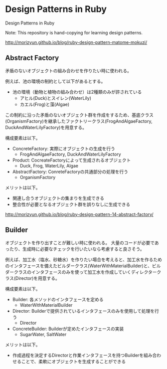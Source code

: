 # Design Patterns in Ruby

Design Patterns in Ruby

Note: This repository is hand-copying for learning design patterns.

http://morizyun.github.io/blog/ruby-design-pattern-matome-mokuzi/

## Abstract Factory

矛盾のないオブジェクトの組み合わせを作りたい時に使われる。

例えば、池の環境の制約として以下があるとする。

- 池の環境（動物と植物の組み合わせ）は2種類のみが許されている
  - アヒル(Duck)とスイレン(WaterLily)
  - カエル(Frog)と藻(Algae)

この制約に沿った矛盾のないオブジェクト群を作成をするため、基底クラス(OrganismFactory)を継承したファクトリークラス(FrogAndAlgaeFactory, DuckAndWaterLilyFactory)を用意する。

構成要素は以下。

- ConcreteFactory: 実際にオブジェクトの生成を行う
  - FrogAndAlgaeFactory, DuckAndWaterLilyFactory
- Product: CocreateFactoryによって生成されるオブジェクト
  - Duck, Frog, WaterLily, Algae
- AbstractFactory: ConreteFactoryの共通部分の処理を行う
  - OrganismFactory

メリットは以下。

- 関連し合うオブジェクトの集まりを生成できる
- 整合性が必要となるオブジェクト群を誤りなしに生成できる


http://morizyun.github.io/blog/ruby-design-pattern-14-abstract-factory/

## Builder

オブジェクトを作り出すことが難しい時に使われる。
大量のコードが必要であったり、生成時に必要なチェックを行いたいなら考慮すると良さそう。

例えば、加工水（塩水、砂糖水）を作りたい場合を考えると、加工水を作るためのインタフェースを備えたビルダークラス(WaterWithMaterialBuilder)と、ビルダークラスのインタフェースのみを使って加工水を作成していくディレクタークラス(Director)を用意する。

構成要素は以下。

- Builder: 各メソッドのインタフェースを定める
  - WaterWithMaterialBuilder
- Director: Builderで提供されているインタフェースのみを使用して処理を行う
  - Director
- ConcreteBuilder: Builderが定めたインタフェースの実装
  - SugarWater, SaltWater

メリットは以下。

- 作成過程を決定するDirectorと作業インタフェースを持つBuilderを組み合わせることで、柔軟にオブジェクトを生成することができる

